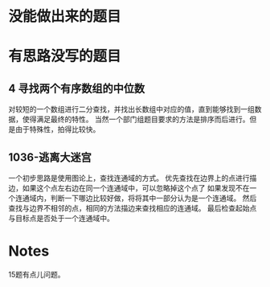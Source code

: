 # 没能做出来的题目





# 有思路没写的题目

## 4 寻找两个有序数组的中位数
对较短的一个数组进行二分查找，并找出长数组中对应的值，直到能够找到一组数据，使得满足最终的特性。
当然一个部门组题目要求的方法是排序而后进行。但是由于特殊性，拍得比较快。

## 1036-逃离大迷宫
一个初步思路是使用图论上，查找连通域的方式。
优先查找在边界上的点进行描边，如果这个点左右边在同一个连通域中，可以忽略掉这个点了
如果发现不在一个连通域内，判断一下哪边比较好做，将将其中一部分认为是一个连通域。
然后查找与边界不相邻的点，相同的方法描边来查找相应的连通域。
最后检查起始点与目标点是否处于一个连通域中。

# Notes
15题有点儿问题。